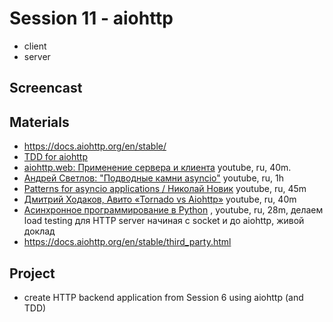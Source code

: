 # Session 11 - aiohttp
- client
- server

## Screencast


## Materials
- https://docs.aiohttp.org/en/stable/
- [TDD for aiohttp](https://docs.aiohttp.org/en/stable/testing.html)
- [aiohttp.web: Применение сервера и клиента](https://www.youtube.com/watch?v=8wvQGRJiKdY) youtube, ru, 40m.
- [Андрей Светлов: "Подводные камни asyncio"](https://www.youtube.com/watch?v=GLN_xo4Awcc) youtube, ru, 1h
- [Patterns for asyncio applications / Николай Новик](https://www.youtube.com/watch?v=z4gKgEN3v2Q)  youtube, ru, 45m 
- [Дмитрий Ходаков, Авито «Tornado vs Aiohttp»](https://www.youtube.com/watch?v=BbyVHtsIM1M) youtube, ru, 40m
- [Асинхронное программирование в Python](https://www.youtube.com/watch?v=OEFsdk1tqAU) , youtube, ru, 28m, делаем load testing для HTTP server начиная с socket и до aiohttp, живой доклад
- https://docs.aiohttp.org/en/stable/third_party.html

## Project
- create HTTP backend application from Session 6 using aiohttp (and TDD)
